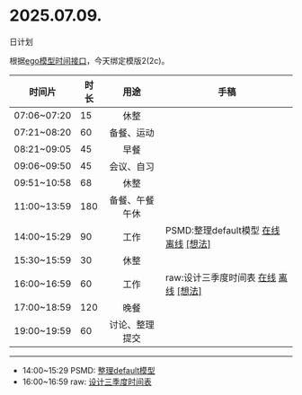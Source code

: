 # 2025.07.09.
日计划

根据[ego模型时间接口](https://gitee.com/hyg/blog/blob/master/timeflow.md)，今天绑定模版2(2c)。

| 时间片 | 时长 | 用途 | 手稿 |
| --- | --- | :---: | --- |
| 07:06~07:20 | 15 | 休整 |  |
| 07:21~08:20 | 60 | 备餐、运动 |  |
| 08:21~09:05 | 45 | 早餐 |  |
| 09:06~09:50 | 45 | 会议、自习 |  |
| 09:51~10:58 | 68 | 休整 |  |
| 11:00~13:59 | 180 | 备餐、午餐午休 |  |
| 14:00~15:29 | 90 | 工作 | PSMD:整理default模型 [在线](http://simp.ly/p/lsBYG9) [离线](../../draft/2025/20250709140000.md) <a href="mailto:huangyg@mars22.com?subject=关于2025.07.09.[PSMD:整理default模型]任务&body=日期: 20250709%0D%0A序号: 6%0D%0A手稿:../../draft/2025/20250709140000.md%0D%0A---请勿修改邮件主题及以上内容 从下一行开始写您的想法---%0D%0A">[想法]</a> |
| 15:30~15:59 | 30 | 休整 |  |
| 16:00~16:59 | 60 | 工作 | raw:设计三季度时间表 [在线](http://simp.ly/p/MpcbHD) [离线](../../draft/2025/20250709160000.md) <a href="mailto:huangyg@mars22.com?subject=关于2025.07.09.[raw:设计三季度时间表]任务&body=日期: 20250709%0D%0A序号: 8%0D%0A手稿:../../draft/2025/20250709160000.md%0D%0A---请勿修改邮件主题及以上内容 从下一行开始写您的想法---%0D%0A">[想法]</a> |
| 17:00~18:59 | 120 | 晚餐 |  |
| 19:00~19:59 | 60 | 讨论、整理提交 |  |

---

- 14:00~15:29	PSMD: [整理default模型](../../draft/2025/20250709.01.md)
- 16:00~16:59	raw: [设计三季度时间表](../../draft/2025/20250709.02.md)
